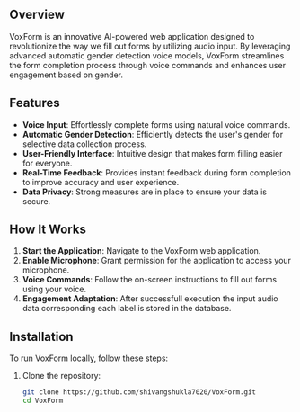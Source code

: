 ## Overview  

VoxForm is an innovative AI-powered web application designed to revolutionize the way we fill out forms by utilizing audio input. By leveraging advanced automatic gender detection voice models, VoxForm streamlines the form completion process through voice commands and enhances user engagement based on gender.  

## Features  

- **Voice Input**: Effortlessly complete forms using natural voice commands.  
- **Automatic Gender Detection**: Efficiently detects the user's gender for selective data collection process. 
- **User-Friendly Interface**: Intuitive design that makes form filling easier for everyone.  
- **Real-Time Feedback**: Provides instant feedback during form completion to improve accuracy and user experience.  
- **Data Privacy**: Strong measures are in place to ensure your data is secure.  

## How It Works  

1. **Start the Application**: Navigate to the VoxForm web application.  
2. **Enable Microphone**: Grant permission for the application to access your microphone.  
3. **Voice Commands**: Follow the on-screen instructions to fill out forms using your voice.  
4. **Engagement Adaptation**: After successfull execution the input audio data corresponding each label is stored in the database.  

## Installation  

To run VoxForm locally, follow these steps:  

1. Clone the repository:  
   ```bash  
   git clone https://github.com/shivangshukla7020/VoxForm.git  
   cd VoxForm